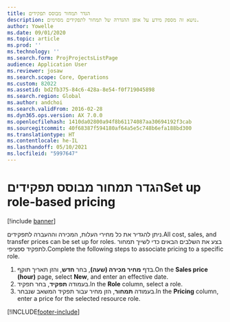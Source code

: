 ```yaml
---
title: הגדר תמחור מבוסס תפקידים
description: נושא זה מספק מידע על אופן ההגדרה של תמחור לתפקידים מסוימים.
author: Yowelle
ms.date: 09/01/2020
ms.topic: article
ms.prod: ''
ms.technology: ''
ms.search.form: ProjProjectsListPage
audience: Application User
ms.reviewer: josaw
ms.search.scope: Core, Operations
ms.custom: 82022
ms.assetid: bd2fb375-84c6-428a-8e54-f0f719045898
ms.search.region: Global
ms.author: andchoi
ms.search.validFrom: 2016-02-28
ms.dyn365.ops.version: AX 7.0.0
ms.openlocfilehash: 1410da02800a94f8b61174087aa30694192f3cab
ms.sourcegitcommit: 40f68387f594180af64a5e5c748b6efa188bd300
ms.translationtype: HT
ms.contentlocale: he-IL
ms.lasthandoff: 05/10/2021
ms.locfileid: "5997647"
---
```

# <a name="set-up-role-based-pricing"></a><span data-ttu-id="f91c1-103">הגדר תמחור מבוסס תפקידים</span><span class="sxs-lookup"><span data-stu-id="f91c1-103">Set up role-based pricing</span></span>

[!include [banner](../includes/banner.md)]

<span data-ttu-id="f91c1-104">ניתן להגדיר את כל מחירי העלות, המכירה וההעברה לתפקידים.</span><span class="sxs-lookup"><span data-stu-id="f91c1-104">All cost, sales, and transfer prices can be set up for roles.</span></span> <span data-ttu-id="f91c1-105">בצע את השלבים הבאים כדי לשייך תמחור לתפקיד ספציפי.</span><span class="sxs-lookup"><span data-stu-id="f91c1-105">Complete the following steps to associate pricing to a specific role.</span></span>

1. <span data-ttu-id="f91c1-106">בדף **מחיר מכירה (שעה)**, בחר **חדש**, והזן תאריך תוקף.</span><span class="sxs-lookup"><span data-stu-id="f91c1-106">On the **Sales price (hour)** page, select **New**, and enter an effective date.</span></span>
2. <span data-ttu-id="f91c1-107">בעמודה **תפקיד**, בחר תפקיד.</span><span class="sxs-lookup"><span data-stu-id="f91c1-107">In the **Role** column, select a role.</span></span>
3. <span data-ttu-id="f91c1-108">בעמודה **תמחור**, הזן מחיר עבור תפקיד המשאב שנבחר.</span><span class="sxs-lookup"><span data-stu-id="f91c1-108">In the **Pricing** column, enter a price for the selected resource role.</span></span>


[!INCLUDE[footer-include](../includes/footer-banner.md)]